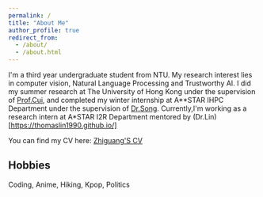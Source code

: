```yaml
---
permalink: /
title: "About Me"
author_profile: true
redirect_from: 
  - /about/
  - /about.html
---
```


I'm a third year undergraduate student from NTU. My research interest lies in computer vision, Natural Language Processing and Trustworthy AI.
I did my summer research at The University of Hong Kong under the supervision of [Prof.Cui](https://i.cs.hku.hk/~heming/), and completed my winter internship at A**STAR IHPC Department under the supervision of [Dr.Song](https://sites.google.com/view/yutingsong/home). Currently,I'm working as a research intern at A*STAR I2R Department mentored by (Dr.Lin)[https://thomaslin1990.github.io/]

You can find my CV here: [Zhiguang'S CV](../assets/CV.pdf)

Hobbies
------
Coding, Anime, Hiking, Kpop, Politics

